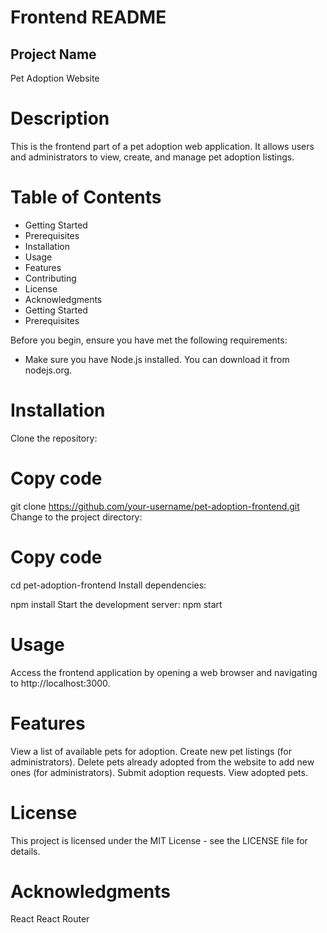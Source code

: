 
# Frontend README
## Project Name
Pet Adoption Website

# Description
This is the frontend part of a pet adoption web application. It allows users and administrators to view, create, and manage pet adoption listings.

# Table of Contents
- Getting Started
- Prerequisites
- Installation
- Usage
- Features
- Contributing
- License
- Acknowledgments
- Getting Started
- Prerequisites

Before you begin, ensure you have met the following requirements:

* Make sure you have Node.js installed. You can download it from nodejs.org.

# Installation
Clone the repository:

# Copy code
git clone https://github.com/your-username/pet-adoption-frontend.git
Change to the project directory:

# Copy code
cd pet-adoption-frontend
Install dependencies:

npm install
Start the development server:
npm start
# Usage
Access the frontend application by opening a web browser and navigating to http://localhost:3000.
# Features
View a list of available pets for adoption.
Create new pet listings (for administrators).
Delete pets already adopted from the website to add new ones (for administrators).
Submit adoption requests.
View adopted pets.

# License
This project is licensed under the MIT License - see the LICENSE file for details.

# Acknowledgments
React
React Router